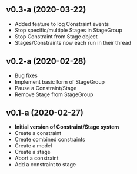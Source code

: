 ## v0.3-a (2020-03-22)
- Added feature to log Constraint events
- Stop specific/multiple Stages in StageGroup
- Stop Constraint from Stage object
- Stages/Constraints now each run in their thread

## v0.2-a (2020-02-28)
- Bug fixes
- Implement basic form of StageGroup
- Pause a Constraint/Stage
- Remove Stage from StageGroup
  
## v0.1-a (2020-02-27)

- **Initial version of Constraint/Stage system**
- Create a constraint
- Create combined constraints
- Create a model
- Create a stage
- Abort a constraint
- Add a constraint to stage
